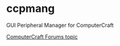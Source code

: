 # ccpmang
GUI Peripheral Manager for ComputerCraft

[ComputerCraft Forums topic](http://www.computercraft.info/forums2/index.php?/topic/27078-ccjam-2016-peripheral-manager/)
